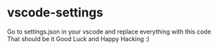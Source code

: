 # vscode-settings
Go to settings.json in your vscode and replace everything with this code
That should be it
Good Luck and Happy Hacking :)
